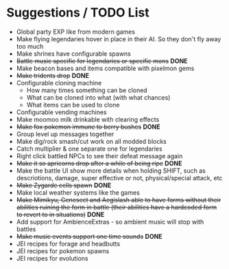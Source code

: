 # Suggestions / TODO List
- Global party EXP like from modern games
- Make flying legendaries hover in place in their AI. So they don't fly away too much
- Make shrines have configurable spawns
- ~~Battle music specific for legendaries or specific mons~~ **DONE**
- Make beacon bases and items compatible with pixelmon gems
- ~~Make tridents drop~~ **DONE**
- Configurable cloning machine
  - How many times something can be cloned
  - What can be cloned into what (with what chances)
  - What items can be used to clone
- Configurable vending machines
- Make moomoo milk drinkable with clearing effects
- ~~Make fox pokemon immune to berry bushes~~ **DONE**
- Group level up messages together
- Make dig/rock smash/cut work on all modded blocks
- Catch multiplier & one separate one for legendaries
- Right click battled NPCs to see their defeat message again
- ~~Make it so apricorns drop after a while of being ripe~~ **DONE**
- Make the battle UI show more details when holding SHIFT, such as descriotions, damage, super effective or not, physical/special attack, etc
- ~~Make Zygarde cells spawn~~ **DONE**
- Make local weather systems like the games
- ~~Make Mimikyu, Genesect and Aegislash able to have forms without their abilities ruining the form in battle (their abilities have a hardcoded form to revert to in situations)~~ **DONE**
- Add support for AmbienceExtras - so ambient music will stop with battles
- ~~Make music events support one time sounds~~ **DONE**
- JEI recipes for forage and headbutts
- JEI recipes for pokemon spawns
- JEI recipes for evolutions
